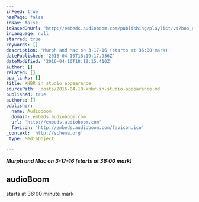 ```yaml
---
inFeed: true
hasPage: false
inNav: false
isBasedOnUrl: "http://embeds.audioboom.com/publishing/playlist/v4?boo_content_type=channel&data_for_content_type=3273821&image_option=small&link_color=%2358d1eb&player_theme=light&show_title=true&src=https%3A%2F%2Fapi.audioboom.com%2Fchannels%2F3273821%2Faudio_clips%3Finclude_child_channels%3D1&max_height=890#3-28%20Kerry%20Keating%20says%20Shaun%20Livingston%20is%20one%20of%20the%20unsung%20players%20on%20the%20W's"
inLanguage: null
starred: true
keywords: []
description: 'Murph and Mac on 3-17-16 (starts at 36:00 mark)'
datePublished: '2016-04-10T18:19:17.936Z'
dateModified: '2016-04-10T18:19:15.410Z'
author: []
related: []
app_links: []
title: KNBR in studio appearance
sourcePath: _posts/2016-04-10-knbr-in-studio-appearance.md
published: true
authors: []
publisher:
  name: Audioboom
  domain: embeds.audioboom.com
  url: 'http://embeds.audioboom.com'
  favicon: 'http://embeds.audioboom.com/favicon.ico'
_context: 'http://schema.org'
_type: MediaObject

---
```

**_Murph and Mac on 3-17-16 (starts at 36:00 mark)_**

<article style=""><h1>audioBoom</h1><p>starts at 36:00 minute mark</p></article>